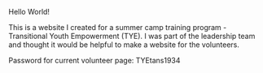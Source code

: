 Hello World!

This is a website I created for a summer camp training program - Transitional Youth Empowerment (TYE). I was part of the leadership team
and thought it would be helpful to make a website for the volunteers.

Password for current volunteer page: TYEtans1934 
